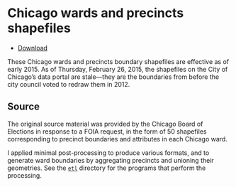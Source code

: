Chicago wards and precincts shapefiles
======================================

* [Download](https://paulsmith.github.io/chicago_wards_and_precincts/)

These Chicago wards and precincts boundary shapefiles are effective as of early
2015. As of Thursday, February 26, 2015, the shapefiles on the City of Chicago’s
data portal are stale—they are the boundaries from before the city council
voted to redraw them in 2012.

Source
------

The original source material was provided by the Chicago Board of
Elections in response to a FOIA request, in the form of 50 shapefiles
corresponding to precinct boundaries and attributes in each Chicago ward.

I applied minimal post-processing to produce various formats, and to generate
ward boundaries by aggregating precincts and unioning their geometries. See the
[`etl`](./tree/master/etl)
directory for the programs that perform the processing.
